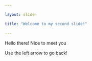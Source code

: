 ```yaml
---

layout: slide

title: "Welcome to my second slide!"

---
```


Hello there! Nice to meet you

Use the left arrow to go back!
